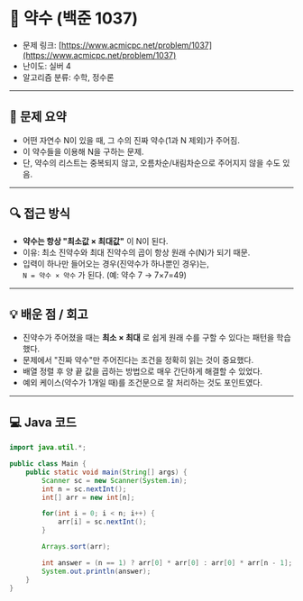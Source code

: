 # 📅 약수 (백준 1037)

- 문제 링크: [https://www.acmicpc.net/problem/1037](https://www.acmicpc.net/problem/1037)
- 난이도: 실버 4
- 알고리즘 분류: 수학, 정수론

---

## 📌 문제 요약

- 어떤 자연수 N이 있을 때, 그 수의 진짜 약수(1과 N 제외)가 주어짐.
- 이 약수들을 이용해 N을 구하는 문제.
- 단, 약수의 리스트는 중복되지 않고, 오름차순/내림차순으로 주어지지 않을 수도 있음.

---

## 🔍 접근 방식

- **약수는 항상 "최소값 × 최대값"** 이 N이 된다.
- 이유: 최소 진약수와 최대 진약수의 곱이 항상 원래 수(N)가 되기 때문.
- 입력이 하나만 들어오는 경우(진약수가 하나뿐인 경우)는,  
  `N = 약수 × 약수` 가 된다. (예: 약수 7 → 7×7=49)

---

## 💡 배운 점 / 회고

- 진약수가 주어졌을 때는 **최소 × 최대** 로 쉽게 원래 수를 구할 수 있다는 패턴을 학습했다.
- 문제에서 "진짜 약수"만 주어진다는 조건을 정확히 읽는 것이 중요했다.
- 배열 정렬 후 양 끝 값을 곱하는 방법으로 매우 간단하게 해결할 수 있었다.
- 예외 케이스(약수가 1개일 때)를 조건문으로 잘 처리하는 것도 포인트였다.

---

## 💻 Java 코드

```java
import java.util.*;

public class Main {
    public static void main(String[] args) {
        Scanner sc = new Scanner(System.in);
        int n = sc.nextInt();
        int[] arr = new int[n];

        for(int i = 0; i < n; i++) {
            arr[i] = sc.nextInt();
        }

        Arrays.sort(arr);

        int answer = (n == 1) ? arr[0] * arr[0] : arr[0] * arr[n - 1];
        System.out.println(answer);
    }
}
